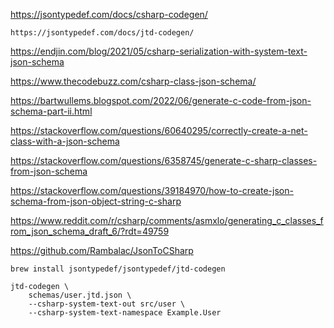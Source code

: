 


https://jsontypedef.com/docs/csharp-codegen/

    https://jsontypedef.com/docs/jtd-codegen/

https://endjin.com/blog/2021/05/csharp-serialization-with-system-text-json-schema

https://www.thecodebuzz.com/csharp-class-json-schema/

https://bartwullems.blogspot.com/2022/06/generate-c-code-from-json-schema-part-ii.html

https://stackoverflow.com/questions/60640295/correctly-create-a-net-class-with-a-json-schema

https://stackoverflow.com/questions/6358745/generate-c-sharp-classes-from-json-schema

https://stackoverflow.com/questions/39184970/how-to-create-json-schema-from-json-object-string-c-sharp

https://www.reddit.com/r/csharp/comments/asmxlo/generating_c_classes_from_json_schema_draft_6/?rdt=49759

https://github.com/Rambalac/JsonToCSharp


```
brew install jsontypedef/jsontypedef/jtd-codegen
```


```
jtd-codegen \
    schemas/user.jtd.json \
    --csharp-system-text-out src/user \
    --csharp-system-text-namespace Example.User
```
